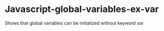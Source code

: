 # Javascript-global-variables-ex-var
Shows that global variables can be initialized without keyword var

